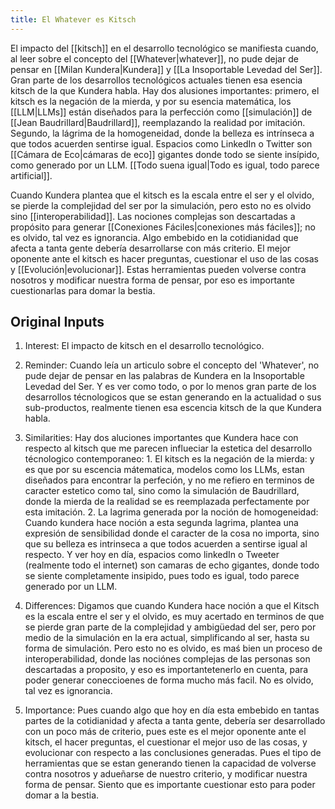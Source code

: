```yaml
---
title: El Whatever es Kitsch
---
```



El impacto del [[kitsch]] en el desarrollo tecnológico se manifiesta cuando, al leer sobre el concepto del [[Whatever|whatever]], no pude dejar de pensar en [[Milan Kundera|Kundera]] y [[La Insoportable Levedad del Ser]]. Gran parte de los desarrollos tecnológicos actuales tienen esa esencia kitsch de la que Kundera habla. Hay dos alusiones importantes: primero, el kitsch es la negación de la mierda, y por su esencia matemática, los [[LLM|LLMs]] están diseñados para la perfección como [[simulación]] de [[Jean Baudrillard|Baudrillard]], reemplazando la realidad por imitación. Segundo, la lágrima de la homogeneidad, donde la belleza es intrínseca a que todos acuerden sentirse igual. Espacios como LinkedIn o Twitter son [[Cámara de Eco|cámaras de eco]] gigantes donde todo se siente insípido, como generado por un LLM. [[Todo suena igual|Todo es igual, todo parece artificial]].

Cuando Kundera plantea que el kitsch es la escala entre el ser y el olvido, se pierde la complejidad del ser por la simulación, pero esto no es olvido sino [[interoperabilidad]]. Las nociones complejas son descartadas a propósito para generar [[Conexiones Fáciles|conexiones más fáciles]]; no es olvido, tal vez es ignorancia. Algo embebido en la cotidianidad que afecta a tanta gente debería desarrollarse con más criterio. El mejor oponente ante el kitsch es hacer preguntas, cuestionar el uso de las cosas y [[Evolución|evolucionar]]. Estas herramientas pueden volverse contra nosotros y modificar nuestra forma de pensar, por eso es importante cuestionarlas para domar la bestia.

## Original Inputs
1. Interest: El impacto de kitsch en el desarrollo tecnológico.

2. Reminder: Cuando leía un articulo sobre el concepto del 'Whatever', no pude dejar de pensar en las palabras de Kundera en la Insoportable Levedad del Ser. Y es ver como todo, o por lo menos gran parte de los desarrollos técnologicos que se estan generando en la actualidad o sus sub-productos, realmente tienen esa escencia kitsch de la que Kundera habla.

3. Similarities: Hay dos aluciones importantes que Kundera hace con respecto al kitsch que me parecen influeciar la estetica del desarrollo técnologico contemporaneo: 1. El kitsch es la negación de la mierda: y es que por su escencia mátematica, modelos como los LLMs, estan diseñados para encontrar la perfeción, y no me refiero en terminos de caracter estetico como tal, sino como la simulación de Baudrillard, donde la mierda de la realidad se es reemplazada perfectamente por esta imitación. 2. La lagrima generada por la noción de homogeneidad: Cuando kundera hace noción a esta segunda lagrima, plantea una expresión de sensibilidad donde el caracter de la cosa no importa, sino que su belleza es intrinseca a que todos acuerden a sentirse igual al respecto. Y ver hoy en día, espacios como linkedIn o Tweeter (realmente todo el internet) son camaras de echo gigantes, donde todo se siente completamente insipido, pues todo es igual, todo parece generado por un LLM.

4. Differences: Digamos que cuando Kundera hace noción a que el Kitsch es la escala entre el ser y el olvido, es muy acertado en terminos de que se pierde gran parte de la complejidad y ambigüedad del ser, pero por medio de la simulación en la era actual, simplificando al ser, hasta su forma de simulación. Pero esto no es olvido, es maś bien un proceso de interoperabilidad, donde las nociónes complejas de las personas son descartadas a proposito, y eso es importantetenerlo en cuenta, para poder generar coneccioenes de forma mucho más facil. No es olvido, tal vez es ignorancia.

5. Importance: Pues cuando algo que hoy en día esta embebido en tantas partes de la cotidianidad y afecta a tanta gente, debería ser desarrollado con un poco más de criterio, pues este es el mejor oponente ante el kitsch, el hacer preguntas, el cuestionar el mejor uso de las cosas, y evolucionar con respecto a las conclusiones generadas. Pues el tipo de herramientas que se estan generando tienen la capacidad de volverse contra nosotros y adueñarse de nuestro criterio, y modificar nuestra forma de pensar. Siento que es importante cuestionar esto para poder domar a la bestia.

